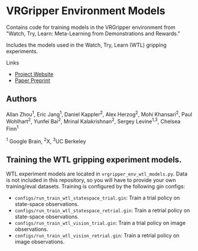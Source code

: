 # VRGripper Environment Models

Contains code for training models in the VRGripper environment from
"Watch, Try, Learn: Meta-Learning from Demonstrations and Rewards."

Includes the models used in the Watch, Try, Learn (WTL) gripping experiments.

Links

-   [Project Website](https://sites.google.com/corp/view/watch-try-learn-project)
-   [Paper Preprint](https://arxiv.org/abs/1906.03352)

## Authors

Allan Zhou<sup>1</sup>, Eric Jang<sup>1</sup>, Daniel Kappler<sup>2</sup>,
Alex Herzog<sup>2</sup>, Mohi Khansari<sup>2</sup>,
Paul Wohlhart<sup>2</sup>, Yunfei Bai<sup>2</sup>,
Mrinal Kalakrishnan<sup>2</sup>, Sergey Levine<sup>1,3</sup>,
Chelsea Finn<sup>1</sup>

<sup>1</sup> Google Brain, <sup>2</sup>X, <sup>3</sup>UC Berkeley

## Training the WTL gripping experiment models.

WTL experiment models are located in `vrgripper_env_wtl_models.py`.
Data is not included in this repository, so you will have to provide your own
training/eval datasets. Training is configured by the following gin configs:

* `configs/run_train_wtl_statespace_trial.gin`: Train a trial policy on
state-space observations.
* `configs/run_train_wtl_statespace_retrial.gin`: Train a retrial policy
on state-space observations.
* `configs/run_train_wtl_vision_trial.gin`: Train a trial policy on image
observations.
* `configs/run_train_wtl_vision_retrial.gin`: Train a retrial policy on
image observations.
